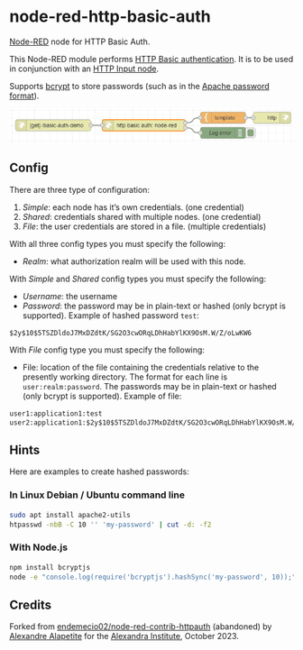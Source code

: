 # node-red-http-basic-auth

[Node-RED](https://nodered.org/) node for HTTP Basic Auth.

This Node-RED module performs [HTTP Basic authentication](https://developer.mozilla.org/docs/Web/HTTP/Authentication).
It is to be used in conjunction with an [HTTP Input node](https://cookbook.nodered.org/http/create-an-http-endpoint).

Supports [bcrypt](https://en.wikipedia.org/wiki/Bcrypt) to store passwords
(such as in the [Apache password format](https://httpd.apache.org/docs/current/misc/password_encryptions.html)).

![flow.png](images/flow.png)

## Config

There are three type of configuration:

1. *Simple*: each node has it’s own credentials. (one credential)
2. *Shared*: credentials shared with multiple nodes. (one credential)
3. *File*: the user credentials are stored in a file. (multiple credentials)

With all three config types you must specify the following:

- *Realm*: what authorization realm will be used with this node.

With *Simple* and *Shared* config types you must specify the following:

- *Username*: the username
- *Password*: the password may be in plain-text or hashed (only bcrypt is supported).
	Example of hashed password `test`:

```plain
$2y$10$5TSZDldoJ7MxDZdtK/SG2O3cwORqLDhHabYlKX9OsM.W/Z/oLwKW6
```

With *File* config type you must specify the following:

- File: location of the file containing the credentials relative to the presently working directory.
	The format for each line is `user:realm:password`.
	The passwords may be in plain-text or hashed (only bcrypt is supported).
	Example of file:

```plain
user1:application1:test
user2:application1:$2y$10$5TSZDldoJ7MxDZdtK/SG2O3cwORqLDhHabYlKX9OsM.W/Z/oLwKW6
```

## Hints

Here are examples to create hashed passwords:

### In Linux Debian / Ubuntu command line

```sh
sudo apt install apache2-utils
htpasswd -nbB -C 10 '' 'my-password' | cut -d: -f2
```

### With Node.js

```sh
npm install bcryptjs
node -e "console.log(require('bcryptjs').hashSync('my-password', 10));"
```

## Credits

Forked from [endemecio02/node-red-contrib-httpauth](https://github.com/endemecio02/node-red-contrib-httpauth) (abandoned)
by [Alexandre Alapetite](https://github.com/Alkarex) for the [Alexandra Institute](https://alexandra.dk/), October 2023.
